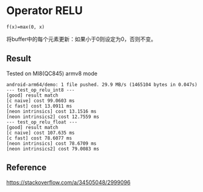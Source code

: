 # Operator RELU

```
f(x)=max(0, x)
```
将buffer中的每个元素更新：如果小于0则设定为0，否则不变。


## Result
Tested on MI8(QC845) armv8 mode

```
android-arm64/demo: 1 file pushed. 29.9 MB/s (1465104 bytes in 0.047s)
--- test_op_relu_int8 ---
[good] result match
[c naive] cost 99.0603 ms
[c fast] cost 13.0911 ms
[neon intrinsics] cost 13.1516 ms
[neon intrinsics2] cost 12.7559 ms
--- test_op_relu_float ---
[good] result match
[c naive] cost 107.635 ms
[c fast] cost 78.6077 ms
[neon intrinsics] cost 78.6709 ms
[neon intrinsics2] cost 79.0083 ms
```

## Reference

https://stackoverflow.com/a/34505048/2999096